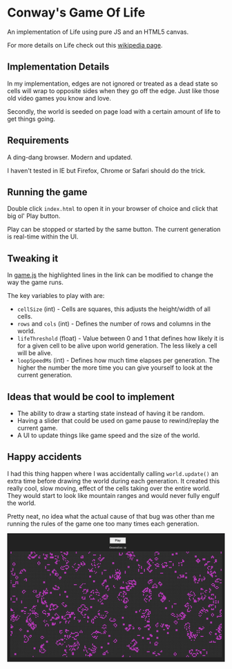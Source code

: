 # Conway's Game Of Life
An implementation of Life using pure JS and an HTML5 canvas.

For more details on Life check out this
[wikipedia page](https://en.wikipedia.org/wiki/Conway%27s_Game_of_Life).

## Implementation Details
In my implementation, edges are not ignored or treated as a dead state so cells
will wrap to opposite sides when they go off the edge. Just like those old video
games you know and love.

Secondly, the world is seeded on page load with a certain amount of life to get
things going.

## Requirements
A ding-dang browser. Modern and updated.

I haven't tested in IE but Firefox, Chrome or Safari should do the trick.

## Running the game
Double click `index.html` to open it in your browser of choice and click that
big ol' Play button.

Play can be stopped or started by the same button. The current generation is
real-time within the UI.

## Tweaking it
In [game.js](https://github.com/carterbancroft/life-csnw/blob/master/js/game.js#L12-L34)
the highlighted lines in the link can be modified to change the way the game
runs.

The key variables to play with are:

- `cellSize` (int) - Cells are squares, this adjusts the height/width of all
cells.
- `rows` and `cols` (int) - Defines the number of rows and columns in the world.
- `lifeThreshold` (float) - Value between 0 and 1 that defines how likely it is
for a given cell to be alive upon world generation. The less likely a cell will
be alive.
- `loopSpeedMs` (int) - Defines how much time elapses per generation. The higher
the number the more time you can give yourself to look at the current
generation.

## Ideas that would be cool to implement
- The ability to draw a starting state instead of having it be random.
- Having a slider that could be used on game pause to rewind/replay the current
game.
- A UI to update things like game speed and the size of the world.

## Happy accidents
I had this thing happen where I was accidentally calling `world.update()` an
extra time before drawing the world during each generation. It created this
really cool, slow moving, effect of the cells taking over the entire world. They
would start to look like mountain ranges and would never fully engulf the world.

Pretty neat, no idea what the actual cause of that bug was other than me
running the rules of the game one too many times each generation.

![](screenshots/game.png)
